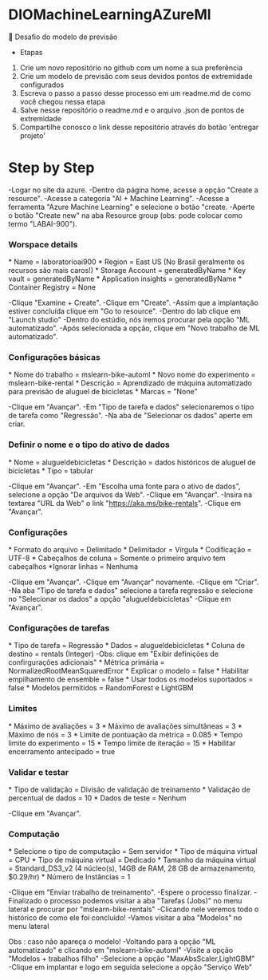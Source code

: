 # DIOMachineLearningAZureMl
🚀 Desafio do modelo de previsão
- Etapas
1. Crie um novo repositório no github com um nome a sua preferência
2. Crie um modelo de previsão com seus devidos pontos de extremidade configurados
3. Escreva o passo a passo desse processo em um readme.md de como você chegou nessa etapa
4. Salve nesse repositório o readme.md e o arquivo .json de pontos de extremidade
5. Compartilhe conosco o link desse repositório através do botão 'entregar projeto'

<h1>Step by Step</h1>
-Logar no site da azure.
-Dentro da página home, acesse a opção "Create a resource".
-Acesse a categoria "AI + Machine Learning".
-Acesse a ferramenta "Azure Machine Learning" e selecione o botão "create.
-Aperte o botão "Create new" na aba Resource group (obs: pode colocar como termo "LABAI-900").

<h3>Worspace details</h3>
* Name = laboratorioai900
* Region = East US (No Brasil geralmente os recursos são mais caros!)
* Storage Account = generatedByName
* Key vault = generatedByName
* Application insights = generatedByName
* Container Registry = None

-Clique "Examine + Create".
-Clique em "Create".
-Assim que a implantação estiver concluída clique em "Go to resource".
-Dentro do lab clique em "Launch studio"
-Dentro do estúdio, nós iremos procurar pela opção "ML automatizado".
-Após selecionada a opção, clique em "Novo trabalho de ML automatizado".

<h3>Configurações básicas</h3>
* Nome do trabalho = mslearn-bike-automl
* Novo nome do experimento = mslearn-bike-rental
* Descrição = Aprendizado de máquina automatizado para previsão de aluguel de bicicletas
* Marcas = "None"

-Clique em "Avançar".
-Em "Tipo de tarefa e dados" selecionaremos o tipo de tarefa como "Regressão".
-Na aba de "Selecionar os dados" aperte em criar.

<h3>Definir o nome e o tipo do ativo de dados</h3>
* Nome = alugueldebicicletas
* Descrição = dados históricos de aluguel de bicicletas
* Tipo = tabular

-Clique em "Avançar".
-Em "Escolha uma fonte para o ativo de dados", selecione a opção "De arquivos da Web".
-Clique em "Avançar".
-Insira na textarea "URL da Web" o link "https://aka.ms/bike-rentals".
-Clique em "Avançar".

<h3>Configurações</h3>
* Formato do arquivo = Delimitado
* Delimitador = Vírgula
* Codificação = UTF-8 
* Cabeçalhos de coluna = Somente o primeiro arquivo tem cabeçalhos
*Ignorar linhas = Nenhuma

-Clique em "Avançar".
-Clique em "Avançar" novamente.
-Clique em "Criar".
-Na aba "Tipo de tarefa e dados" selecione a tarefa regressão e selecione no "Selecionar os dados" a opção "alugueldebicicletas"
-Clique em "Avançar".

<h3>Configurações de tarefas</h3>
* Tipo de tarefa = Regressão
* Dados = alugueldebicicletas
* Coluna de destino = rentals (Integer)
-Obs: clique em "Exibir definições de confirgurações adicionais"
* Métrica primária = NormalizedRootMeanSquaredError
* Explicar o modelo = false
* Habilitar empilhamento de ensemble = false
* Usar todos os modelos suportados = false
* Modelos permitidos = RandomForest e LightGBM

<h3>Limites</h3>
* Máximo de avaliações = 3
* Máximo de avaliações simultâneas = 3
* Máximo de nós = 3
* Limite de pontuação da métrica  = 0.085
* Tempo limite do experimento = 15
* Tempo limite de iteração = 15
* Habilitar encerramento antecipado = true

<h3>Validar e testar</h3>
* Tipo de validação = Divisão de validação de treinamento
* Validação de percentual de dados = 10
* Dados de teste = Nenhum

-Clique em "Avançar".

<h3>Computação</h3> 
* Selecione o tipo de computação = Sem servidor
* Tipo de máquina virtual = CPU
* Tipo de máquina virtual = Dedicado
* Tamanho da máquina virtual = Standard_DS3_v2 (4 núcleo(s), 14GB de RAM, 28 GB de armazenamento, $0.29/hr)
* Número de Instâncias = 1

-Clique em "Enviar trabalho de treinamento".
-Espere o processo finalizar.
-Finalizado o processo podemos visitar a aba "Tarefas (Jobs)" no menu lateral e procurar por "mslearn-bike-rentals"
-Clicando nele veremos todo o histórico de como ele foi concluído!
-Vamos visitar a aba "Modelos" no menu lateral

Obs : caso não apareça o modelo!
-Voltando para a opção "ML automatizado" e clicando em "mslearn-bike-automl"
-Visite a opção "Modelos + trabalhos filho"
-Selecione a opção "MaxAbsScaler,LightGBM"
-Clique em implantar e logo em seguida selecione a opção "Serviço Web"
<!-- https://github.com/toniacprado/DIO-Trabalhando-com-Machine-Learning-na-Pratica-no-Azure-ML SOLUÇÃO PARA A FALTA DO MODELO -->